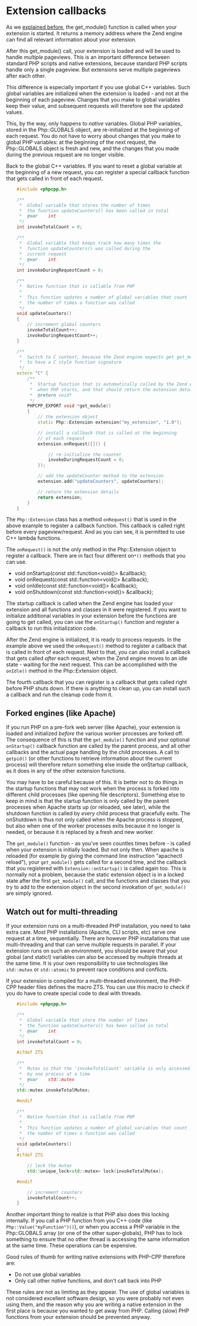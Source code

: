 # Extension callbacks

As we [explained before](loading-extension), the get_module() function is called when your extension is started. It returns a memory address where the Zend engine can find all relevant information about your extension.

After this get_module() call, your extension is loaded and will be used to handle _multiple_ pageviews. This is an important difference between standard PHP scripts and native extensions, because standard PHP scripts handle only a single pageview. But extensions serve multiple pageviews after each other.

This difference is especially important if you use global C++ variables. Such global variables are initialized when the extension is loaded - and not at the beginning of each pageview. Changes that you make to global variables keep their value, and subsequent requests will therefore see the updated values.

This, by the way, only happens to _native_ variables. Global PHP variables, stored in the Php::GLOBALS object, are re-initialized at the beginning of each request. You do not have to worry about changes that you make to global PHP variables: at the beginning of the next request, the Php::GLOBALS object is fresh and new, and the changes that you made during the previous request are no longer visible.

Back to the global C++ variables. If you want to reset a global variable at the beginning of a new request, you can register a special callback function that gets called in front of each request.

```cpp
    #include <phpcpp.h>

    /**
     *  Global variable that stores the number of times 
     *  the function updateCounters() has been called in total
     *  @var    int
     */
    int invokeTotalCount = 0;

    /**
     *  Global variable that keeps track how many times the
     *  function updateCounters() was called during the
     *  current request
     *  @var    int
     */
    int invokeDuringRequestCount = 0;

    /**
     *  Native function that is callable from PHP
     *
     *  This function updates a number of global variables that count
     *  the number of times a function was called
     */
    void updateCounters()
    {
        // increment global counters
        invokeTotalCount++;
        invokeDuringRequestCount++;
    }

    /**
     *  Switch to C context, because the Zend engine expects get get_module()
     *  to have a C style function signature
     */
    extern "C" {
        /**
         *  Startup function that is automatically called by the Zend engine
         *  when PHP starts, and that should return the extension details
         *  @return void*
         */
        PHPCPP_EXPORT void *get_module() 
        {
            // the extension object
            static Php::Extension extension("my_extension", "1.0");

            // install a callback that is called at the beginning 
            // of each request
            extension.onRequest([]() {

                // re-initialize the counter
                invokeDuringRequestCount = 0;
            });

            // add the updateCounter method to the extension
            extension.add("updateCounters", updateCounters);

            // return the extension details
            return extension;
        }
    }
```

The `Php::Extension` class has a method `onRequest()` that is used in the above example to register a callback function. This callback is called right before every pageview/request. And as you can see, it is permitted to use C++ lambda functions.

The `onRequest()` is not the only method in the Php::Extension object to register a callback. There are in fact four different on`*()` methods that you can use.


*   void onStartup(const std::function<void()> &callback);
*   void onRequest(const std::function<void()> &callback);
*   void onIdle(const std::function<void()> &callback);
*   void onShutdown(const std::function<void()> &callback);

The startup callback is called when the Zend engine has loaded your extension and all functions and classes in it were registered. If you want to initialize additional variables in your extension before the functions are going to get called, you can use the `onStartup()` function and register a callback to run this initialization code.

After the Zend engine is initialized, it is ready to process requests. In the example above we used the `onRequest()` method to register a callback that is called in front of each request. Next to that, you can also install a callback that gets called _after_ each request, when the Zend engine moves to an idle state - waiting for the next request. This can be accomplished with the `onIdle()` method in the Php::Extension object.

The fourth callback that you can register is a callback that gets called right before PHP shuts down. If there is anything to clean up, you can install such a callback and run the cleanup code from it.

## Forked engines (like Apache)

If you run PHP on a pre-fork web server (like Apache), your extension is loaded and initialized _before_ the various worker processes are forked off. The consequence of this is that the `get_module()` function and your optional `onStartup()` callback function are called by the parent process, and all other callbacks and the actual page handling by the child processes. A call to `getpid()` (or other functions to retrieve information about the current process) will therefore return something else inside the onStartup callback, as it does in any of the other extension functions.

You may have to be careful because of this. It is better not to do things in the startup functions that may not work when the process is forked into different child processes (like opening file descriptors). Something else to keep in mind is that the startup function is only called by the parent processes when Apache starts up (or reloaded, see later), while the shutdown function is called by _every_ child process that gracefully exits. The onShutdown is thus not only called when the Apache process is stopped, but also when one of the worker processes exits because it no longer is needed, or because it is replaced by a fresh and new worker.

The `get_module()` function - as you've seen countles times before - is called when your extension is initially loaded. But not only then. When apache is reloaded (for example by giving the command line instruction "apachectl reload"), your `get_module()` gets called for a second time, and the callback that you registered with `Extension::onStartup()` is called again too. This is normally not a problem, because the static extension object is in a locked state after the first `get_module()` call, and the functions and classes that you try to add to the extension object in the second invokation of `get_module()` are simply ignored.

## Watch out for multi-threading

If your extension runs on a multi-threaded PHP installation, you need to take extra care. Most PHP installations (Apache, CLI scripts, etc) serve one request at a time, sequentially. There are however PHP installations that use multi-threading and that can serve multiple requests in parallel. If your extension runs on such an environment, you should be aware that your global (and static!) variables can also be accessed by multiple threads at the same time. It is your own responsibility to use technologies like `std::mutex` or `std::atomic` to prevent race conditions and conflicts.

If your extension is compiled for a multi-threaded environment, the PHP-CPP header files defines the macro ZTS. You can use this macro to check if you do have to create special code to deal with threads.

```cpp
    #include <phpcpp.h>

    /**
     *  Global variable that store the number of times 
     *  the function updateCounters() has been called in total
     *  @var    int
     */
    int invokeTotalCount = 0;

    #ifdef ZTS

    /**
     *  Mutex so that the 'invokeTotalCount' variable is only accessed
     *  by one process at a time
     *  @var    std::mutex
     */
    std::mutex invokeTotalMutex;

    #endif

    /**
     *  Native function that is callable from PHP
     *
     *  This function updates a number of global variables that count
     *  the number of times a function was called
     */
    void updateCounters()
    {
    #ifdef ZTS

        // lock the mutex
        std::unique_lock<std::mutex> lock(invokeTotalMutex);

    #endif

        // increment counters
        invokeTotalCount++;
    }
```

Another important thing to realize is that PHP also does this locking internally. If you call a PHP function from you C++ code (like `Php::Value("myFunction")()`), or when you access a PHP variable in the Php::GLOBALS array (or one of the other super-globals), PHP has to lock something to ensure that no other thread is accessing the same information at the same time. These operations can be expensive.

Good rules of thumb for writing native extensions with PHP-CPP therefore are:

*   Do not use global variables
*   Only call other _native_ functions, and don't call back into PHP

These rules are not as limiting as they appear. The use of global variables is not considered excellent software design, so you were probably not even using them, and the reason why you are writing a native extension in the first place is because you wanted to get away from PHP. Calling (slow) PHP functions from your extension should be prevented anyway.